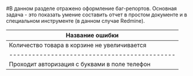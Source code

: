 #В данном разделе отражено оформление баг-репортов. 
Основная задача - это показать умение составить отчет в простом документе и в специальном инструменте (в данном случае Redmine).

|Название ошибки|
|------------------------|
|Количество товара в корзине не увеличивается|
|--------------------------------------------|
|Проходит авторизация с буквами в поле телефон|



